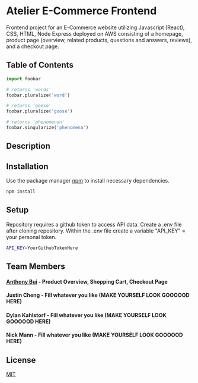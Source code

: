 # Atelier E-Commerce Frontend

Frontend project for an E-Commerce website utilizing Javascript (React), CSS, HTML, Node Express deployed on AWS consisting of a homepage, product page (overview, related products, questions and answers, reviews), and a checkout page.

## Table of Contents

```python
import foobar

# returns 'words'
foobar.pluralize('word')

# returns 'geese'
foobar.pluralize('goose')

# returns 'phenomenon'
foobar.singularize('phenomena')
```

## Description


## Installation

Use the package manager [npm](https://docs.npmjs.com/) to install necessary dependencies.

```bash
npm install
```

## Setup

Repository requires a github token to access API data. Create a .env file after cloning repository. Within the .env file create a variable "API_KEY" = your personal token.

```bash
API_KEY=YourGithubTokenHere
```
## Team Members
#### [Anthony Bui](https://www.linkedin.com/in/bui-anthony/) - Product Overview, Shopping Cart, Checkout Page
#### Justin Cheng - Fill whatever you like (MAKE YOURSELF LOOK GOOOOOD HERE)
#### Dylan Kahlstorf - Fill whatever you like (MAKE YOURSELF LOOK GOOOOOD HERE)
#### Nick Mann - Fill whatever you like (MAKE YOURSELF LOOK GOOOOOD HERE)

## License

[MIT](https://choosealicense.com/licenses/mit/)
